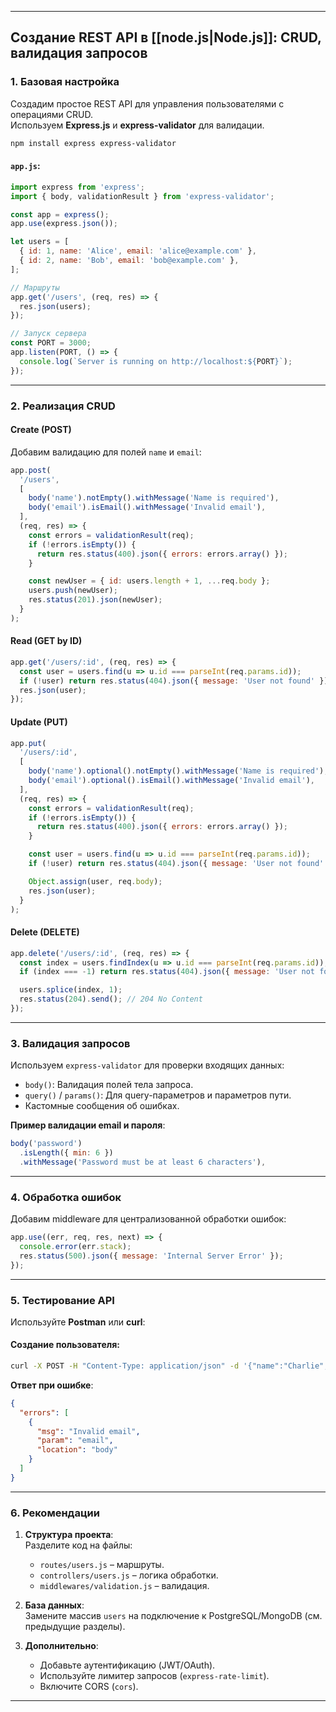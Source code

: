 
---

## **Создание REST API в [[node.js|Node.js]]: CRUD, валидация запросов**

### 1. **Базовая настройка**
Создадим простое REST API для управления пользователями с операциями CRUD.  
Используем **Express.js** и **express-validator** для валидации.

```bash
npm install express express-validator
```

#### `app.js`:
```javascript
import express from 'express';
import { body, validationResult } from 'express-validator';

const app = express();
app.use(express.json());

let users = [
  { id: 1, name: 'Alice', email: 'alice@example.com' },
  { id: 2, name: 'Bob', email: 'bob@example.com' },
];

// Маршруты
app.get('/users', (req, res) => {
  res.json(users);
});

// Запуск сервера
const PORT = 3000;
app.listen(PORT, () => {
  console.log(`Server is running on http://localhost:${PORT}`);
});
```

---

### 2. **Реализация CRUD**

#### **Create (POST)**
Добавим валидацию для полей `name` и `email`:
```javascript
app.post(
  '/users',
  [
    body('name').notEmpty().withMessage('Name is required'),
    body('email').isEmail().withMessage('Invalid email'),
  ],
  (req, res) => {
    const errors = validationResult(req);
    if (!errors.isEmpty()) {
      return res.status(400).json({ errors: errors.array() });
    }

    const newUser = { id: users.length + 1, ...req.body };
    users.push(newUser);
    res.status(201).json(newUser);
  }
);
```

#### **Read (GET by ID)**
```javascript
app.get('/users/:id', (req, res) => {
  const user = users.find(u => u.id === parseInt(req.params.id));
  if (!user) return res.status(404).json({ message: 'User not found' });
  res.json(user);
});
```

#### **Update (PUT)**
```javascript
app.put(
  '/users/:id',
  [
    body('name').optional().notEmpty().withMessage('Name is required'),
    body('email').optional().isEmail().withMessage('Invalid email'),
  ],
  (req, res) => {
    const errors = validationResult(req);
    if (!errors.isEmpty()) {
      return res.status(400).json({ errors: errors.array() });
    }

    const user = users.find(u => u.id === parseInt(req.params.id));
    if (!user) return res.status(404).json({ message: 'User not found' });

    Object.assign(user, req.body);
    res.json(user);
  }
);
```

#### **Delete (DELETE)**
```javascript
app.delete('/users/:id', (req, res) => {
  const index = users.findIndex(u => u.id === parseInt(req.params.id));
  if (index === -1) return res.status(404).json({ message: 'User not found' });

  users.splice(index, 1);
  res.status(204).send(); // 204 No Content
});
```

---

### 3. **Валидация запросов**
Используем `express-validator` для проверки входящих данных:
- `body()`: Валидация полей тела запроса.
- `query()` / `params()`: Для query-параметров и параметров пути.
- Кастомные сообщения об ошибках.

**Пример валидации email и пароля**:
```javascript
body('password')
  .isLength({ min: 6 })
  .withMessage('Password must be at least 6 characters'),
```

---

### 4. **Обработка ошибок**
Добавим middleware для централизованной обработки ошибок:
```javascript
app.use((err, req, res, next) => {
  console.error(err.stack);
  res.status(500).json({ message: 'Internal Server Error' });
});
```

---

### 5. **Тестирование API**
Используйте **Postman** или **curl**:

#### Создание пользователя:
```bash
curl -X POST -H "Content-Type: application/json" -d '{"name":"Charlie","email":"charlie@test"}' http://localhost:3000/users
```
**Ответ при ошибке**:
```json
{
  "errors": [
    {
      "msg": "Invalid email",
      "param": "email",
      "location": "body"
    }
  ]
}
```

---

### 6. **Рекомендации**
1. **Структура проекта**:  
   Разделите код на файлы:
   - `routes/users.js` – маршруты.
   - `controllers/users.js` – логика обработки.
   - `middlewares/validation.js` – валидация.

2. **База данных**:  
   Замените массив `users` на подключение к PostgreSQL/MongoDB (см. предыдущие разделы).

3. **Дополнительно**:  
   - Добавьте аутентификацию (JWT/OAuth).  
   - Используйте лимитер запросов (`express-rate-limit`).  
   - Включите CORS (`cors`).  

---
